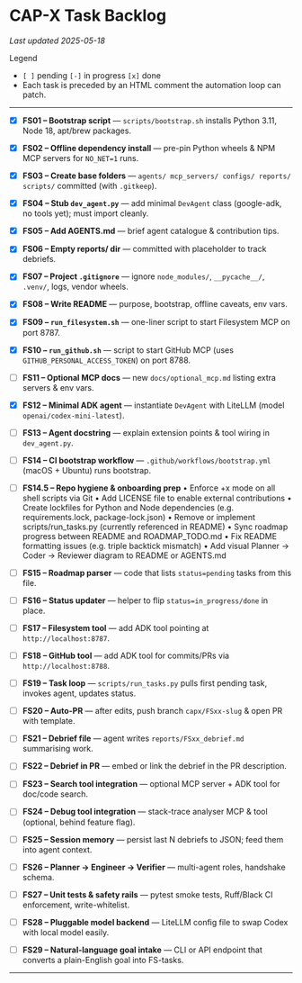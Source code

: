 # CAP-X Task Backlog  
_Last updated 2025-05-18_

Legend  
* `[ ]` pending   `[-]` in progress   `[x]` done  
* Each task is preceded by an HTML comment the automation loop can patch.

---

<!-- TASK:FS01 status=done -->
- [x] **FS01 – Bootstrap script** — `scripts/bootstrap.sh` installs Python 3.11, Node 18, apt/brew packages.

<!-- TASK:FS02 status=done -->
- [x] **FS02 – Offline dependency install** — pre-pin Python wheels & NPM MCP servers for `NO_NET=1` runs.

<!-- TASK:FS03 status=done -->
- [x] **FS03 – Create base folders** — `agents/ mcp_servers/ configs/ reports/ scripts/` committed (with `.gitkeep`).

<!-- TASK:FS04 status=done -->
- [x] **FS04 – Stub `dev_agent.py`** — add minimal `DevAgent` class (google-adk, no tools yet); must import cleanly.

<!-- TASK:FS05 status=done -->
- [x] **FS05 – Add AGENTS.md** — brief agent catalogue & contribution tips.

<!-- TASK:FS06 status=done -->
- [x] **FS06 – Empty reports/ dir** — committed with placeholder to track debriefs.

<!-- TASK:FS07 status=done -->
- [x] **FS07 – Project `.gitignore`** — ignore `node_modules/`, `__pycache__/`, `.venv/`, logs, vendor wheels.

<!-- TASK:FS08 status=done -->
- [x] **FS08 – Write README** — purpose, bootstrap, offline caveats, env vars.

<!-- TASK:FS09 status=done -->
- [x] **FS09 – `run_filesystem.sh`** — one-liner script to start Filesystem MCP on port 8787.

<!-- TASK:FS10 status=done -->
- [x] **FS10 – `run_github.sh`** — script to start GitHub MCP (uses `GITHUB_PERSONAL_ACCESS_TOKEN`) on port 8788.

<!-- TASK:FS11 status=pending -->
- [ ] **FS11 – Optional MCP docs** — new `docs/optional_mcp.md` listing extra servers & env vars.

<!-- TASK:FS12 status=done -->
- [x] **FS12 – Minimal ADK agent** — instantiate `DevAgent` with LiteLLM (model `openai/codex-mini-latest`).

<!-- TASK:FS13 status=pending -->
- [ ] **FS13 – Agent docstring** — explain extension points & tool wiring in `dev_agent.py`.

<!-- TASK:FS14 status=pending -->
- [ ] **FS14 – CI bootstrap workflow** — `.github/workflows/bootstrap.yml` (macOS + Ubuntu) runs bootstrap.

<!-- TASK:FS14.5 status=pending -->
- [ ] **FS14.5 – Repo hygiene & onboarding prep**
    • Enforce +x mode on all shell scripts via Git
    • Add LICENSE file to enable external contributions
    • Create lockfiles for Python and Node dependencies (e.g. requirements.lock, package-lock.json)
    • Remove or implement scripts/run_tasks.py (currently referenced in README)
    • Sync roadmap progress between README and ROADMAP_TODO.md
    • Fix README formatting issues (e.g. triple backtick mismatch)
    • Add visual Planner → Coder → Reviewer diagram to README or AGENTS.md

<!-- TASK:FS15 status=pending -->
- [ ] **FS15 – Roadmap parser** — code that lists `status=pending` tasks from this file.

<!-- TASK:FS16 status=pending -->
- [ ] **FS16 – Status updater** — helper to flip `status=in_progress/done` in place.

<!-- TASK:FS17 status=pending -->
- [ ] **FS17 – Filesystem tool** — add ADK tool pointing at `http://localhost:8787`.

<!-- TASK:FS18 status=pending -->
- [ ] **FS18 – GitHub tool** — add ADK tool for commits/PRs via `http://localhost:8788`.

<!-- TASK:FS19 status=pending -->
- [ ] **FS19 – Task loop** — `scripts/run_tasks.py` pulls first pending task, invokes agent, updates status.

<!-- TASK:FS20 status=pending -->
- [ ] **FS20 – Auto-PR** — after edits, push branch `capx/FSxx-slug` & open PR with template.

<!-- TASK:FS21 status=pending -->
- [ ] **FS21 – Debrief file** — agent writes `reports/FSxx_debrief.md` summarising work.

<!-- TASK:FS22 status=pending -->
- [ ] **FS22 – Debrief in PR** — embed or link the debrief in the PR description.

<!-- TASK:FS23 status=pending -->
- [ ] **FS23 – Search tool integration** — optional MCP server + ADK tool for doc/code search.

<!-- TASK:FS24 status=pending -->
- [ ] **FS24 – Debug tool integration** — stack-trace analyser MCP & tool (optional, behind feature flag).

<!-- TASK:FS25 status=pending -->
- [ ] **FS25 – Session memory** — persist last N debriefs to JSON; feed them into agent context.

<!-- TASK:FS26 status=pending -->
- [ ] **FS26 – Planner → Engineer → Verifier** — multi-agent roles, handshake schema.

<!-- TASK:FS27 status=pending -->
- [ ] **FS27 – Unit tests & safety rails** — pytest smoke tests, Ruff/Black CI enforcement, write-whitelist.

<!-- TASK:FS28 status=pending -->
- [ ] **FS28 – Pluggable model backend** — LiteLLM config file to swap Codex with local model easily.

<!-- TASK:FS29 status=pending -->
- [ ] **FS29 – Natural-language goal intake** — CLI or API endpoint that converts a plain-English goal into FS-tasks.

---
